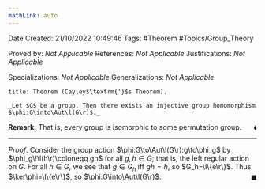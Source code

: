 ```yaml
---
mathLink: auto
---
```


<div class="topSpace"></div>

Date Created: 21/10/2022 10:49:46
Tags: #Theorem #Topics/Group_Theory

Proved by: _Not Applicable_
References: _Not Applicable_
Justifications: _Not Applicable_

Specializations: _Not Applicable_
Generalizations: _Not Applicable_

``` ad-Theorem
title: Theorem (Cayley$\textrm{'}$s Theorem).

_Let $G$ be a group. Then there exists an injective group homomorphism $\phi:G\into\Aut\l(G\r)$._

```

**Remark.** That is, every group is isomorphic to some permutation group.<span style="float:right;">$\blacklozenge$</span>

---

_Proof_. Consider the group action $\phi:G\to\Aut\l(G\r):g\to\phi_g$ by $\phi_g\!\l(h\r)\coloneqq gh$ for all $g,h\in G$; that is, the left regular action on $G$. For all $h\in G$, we see that $g\in G_h$ iff $gh=h$, so $G_h=\l\{e\r\}$. Thus $\ker\phi=\l\{e\r\}$, so $\phi:G\into\Aut\l(G\r)$.<span style="float:right;">$\blacksquare$</span>
